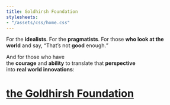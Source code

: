 ```yaml
---
title: Goldhirsh Foundation
stylesheets:
- "/assets/css/home.css"
---
```


<p>

  <span class="idealists">
    For the <strong>idealists</strong>.
  </span>

  <span class="pragmatists">
    For the <strong>pragmatists</strong>.
  </span>

  <span class="look">
    For those <strong>who look at the<br />
    world</strong> and say,
  </span>

  <span class="good">
    <q>That’s not <strong>good</strong> enough.</q>
  </span>

</p>

<p>

  <span class="courage">
    And for those who have<br />
    the <strong>courage</strong> and <strong>ability</strong> to
  </span>

  <span class="perspective">
    translate that <strong>perspective</strong><br />
    into <strong>real world innovations</strong>:
  </span>

</p>

<h1>
  <a href="/vision/">
    the <strong>Goldhirsh Foundation</strong>
  </a>
</h1>

